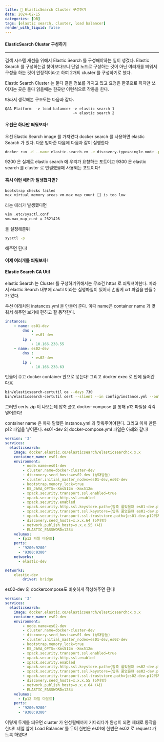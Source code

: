 ```yaml
---
title: 💎 ElasticSearch Cluster 구성하기
date: 2024-02-15
categories: [DB]
tags: [elastic search, cluster, load balancer]
render_with_liquid: false
---
```

#### ElasticSearch Cluster 구성하기
---
검색 시스템 개선을 위해서 Elastic Search 를 구성해야하는 일이 생겼다. Elastic Search 를 구성하는걸 찾아보다보니 단일 노드로 구성하는 것이 아닌 여러개를 띄워서 구성을 하는 것이 안정적이라고 하여 2개의 cluster 를 구성하기로 했다. 

Elastic Search Cluster 는 둘다 같은 정보를 가지고 있고 요청은 한곳으로 하지만 쓰여지는 곳은 둘다 읽을때는 한곳만 이런식으로 작동을 한다.

따라서 생각해본 구조도는 다음과 같다.

```
Q&A Platform  -> load balancer -> elastic search 1
                               -> elastic search 2
```

#### 우선은 하나만 띄워보자!
우선 Elastic Search image 를 가져왔다 docker search 를 사용하면 elastic Search 가 있다. 다운 받아준 다음에 다음과 같이 실행한다
```bash
docker run -d --name elastic-search-ev -e discovery.type=single-node -p 8080:9200 -p 50004:9300 elasticsearch:x.x.x
```

9200 은 실제로 elastic search 에 우리가 요청하는 포트이고 9300 은 elastic search 를 cluster 로 연결했을때 사용되는 포트이다!
#### 혹시 이런 에러가 발생했다면?
```bash
bootstrap checks failed
max virtual memory areas vm.max_map_count [] is too low
```

라는 에러가 발생했다면
```bash
vim .etc/sysctl.conf
vm.max_map_cunt = 2621426
```
을 설정해준뒤
```bash
sysctl -p
```
해주면 된다!

#### 이제 여러개를 띄워보자! 
#### Elastic Search CA Util
elastic Search 는 Cluster 를 구성하기위해서는 무조건 https 로 띄워져야한다. 따라서 elastic Search 내부에 cautil 이라는 실행파일이 있어서 손쉽게 crt 파일을 만들수가 있다.

우선 아래처럼 instances.yml 을 만들어 준다. 이때 name은 container name 과 맞춰서 해주면 보기에 편하고 잘 동작한다.
```yaml
instances:
	- name: es01-dev
		dns : 
			- es01-dev
		ip :
			- 10.166.238.55
	- name: es02-dev
		dns : 
			- es02-dev
		ip :
			- 10.166.238.63	
```

만들어 주고 docker container 안으로 넣는다! 그리고 docker exec 로 안에 들어간 다음
```bash
bin/elasticsearch-certutil ca --days 730
bin/elasticsearch-certutil cert --slient --in config/instance.yml --out certs.zip --ca elastic-stack-ca.p12 --days 730
```
그러면 certs.zip 이 나오는데 압축 풀고 docker-compose 를 통해 p12 파일을 각각 넣어준다!

container name 은 아까 말했든 instance.yml 과 맞춰주어야한다. 그리고 아까 만든 p12 파일을 넣어준다.
es01-dev 의 docker-compose.yml 파일은 아래와 같다!
```yaml
version: '3'
services:
  elasticsearch:
    image: docker.elastic.co/elasticsearch/elasticsearch:x.x.x
    container_name: es01-dev
    environment:    
		- node.name=es01-dev
		- cluster.name=docker-cluster-dev
		- discovery.seed_hosts=es02-dev (상대방들)
		- cluster.initial_master_nodes=es01-dev,es02-dev
		- bootstrap.memory_lock=true
		- ES_JAVA_OPTS=-Xms512m -Xmx512m
		- xpack.security.transport.ssl.enabled=true
		- xpack.security.http.ssl.enabled
		- xpack.security.enabled
		- xpack.security.http.ssl.keystore.path={압축 풀었을떄 es01-dev.p12위치}
		- xpack.security.transport.ssl.keystore={압축 풀었을떄 es01-dev.p12위치}
		- xpack.security.transport.ssl.truststore.path={es01-dev.p12위치}
		- discovery.seed_hosts=x.x.x.64 (상대방)
		- network.publish_hosts=x.x.x.55 (나)
		- ELASTIC_PASSWORD=1234
	volumes:
      - {p12 파일 마운트}
    ports:
      - "9200:9200"
      - "9300:9300"
    networks:
      - elastic-dev

networks:
	elastic-dev
		driver: bridge
```

es02-dev 의 dockercompose도 비슷하게 작성해주면 된다!
```yaml
version: '3'
services:
  elasticsearch:
    image: docker.elastic.co/elasticsearch/elasticsearch:x.x.x
    container_name: es02-dev
    environment:    
		- node.name=es02-dev
		- cluster.name=docker-cluster-dev
		- discovery.seed_hosts=es01-dev (상대방들)
		- cluster.initial_master_nodes=es01-dev,es02-dev
		- bootstrap.memory_lock=true
		- ES_JAVA_OPTS=-Xms512m -Xmx512m
		- xpack.security.transport.ssl.enabled=true
		- xpack.security.http.ssl.enabled
		- xpack.security.enabled
		- xpack.security.http.ssl.keystore.path={압축 풀었을떄 es02-dev.p12위치}
		- xpack.security.transport.ssl.keystore={압축 풀었을떄 es02-dev.p12위치}
		- xpack.security.transport.ssl.truststore.path={es02-dev.p12위치}
		- discovery.seed_hosts=x.x.x.55 (상대방)
		- network.publish_hosts=x.x.x.64 (나)
		- ELASTIC_PASSWORD=1234
	volumes:
      - {p12 파일 마운트}
    ports:
      - "9200:9200"
      - "9300:9300"
```

이렇게 두개를 띄우면 cluster 가 완성될때까지 기다리다가 완성이 되면 제대로 동작을 한다!!
제일 앞에 Load Balancer 를 두어 한번은 es01에 한번은 es02 로 request 가도록 하였다!